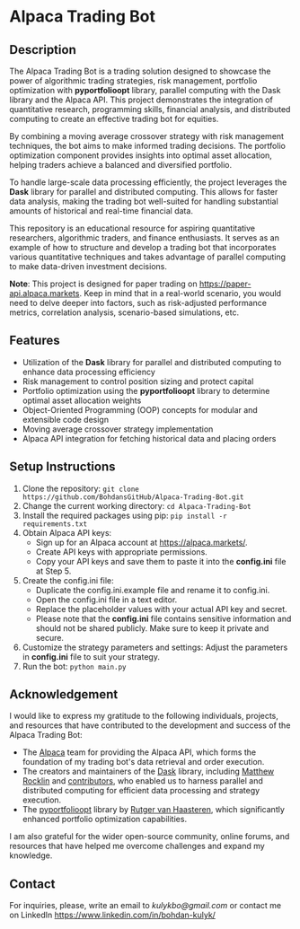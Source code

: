 # **Alpaca Trading Bot**

## Description

The Alpaca Trading Bot is a trading solution designed to showcase the power of algorithmic trading strategies, risk management, portfolio optimization with **pyportfolioopt** library, parallel computing with the Dask library and the Alpaca API. This project demonstrates the integration of quantitative research, programming skills, financial analysis, and distributed computing to create an effective trading bot for equities.

By combining a moving average crossover strategy with risk management techniques, the bot aims to make informed trading decisions. The portfolio optimization component provides insights into optimal asset allocation, helping traders achieve a balanced and diversified portfolio.

To handle large-scale data processing efficiently, the project leverages the **Dask** library for parallel and distributed computing. This allows for faster data analysis, making the trading bot well-suited for handling substantial amounts of historical and real-time financial data.

This repository is an educational resource for aspiring quantitative researchers, algorithmic traders, and finance enthusiasts. It serves as an example of how to structure and develop a trading bot that incorporates various quantitative techniques and takes advantage of parallel computing to make data-driven investment decisions.

**Note**: This project is designed for paper trading on https://paper-api.alpaca.markets. Keep in mind that in a real-world scenario, you would need to delve deeper into factors, such as risk-adjusted performance metrics, correlation analysis, scenario-based simulations, etc.

## Features

* Utilization of the **Dask** library for parallel and distributed computing to enhance data processing efficiency
* Risk management to control position sizing and protect capital
* Portfolio optimization using the **pyportfolioopt** library to determine optimal asset allocation weights
* Object-Oriented Programming (OOP) concepts for modular and extensible code design
* Moving average crossover strategy implementation
* Alpaca API integration for fetching historical data and placing orders

## Setup Instructions

1. Clone the repository:
`git clone https://github.com/BohdansGitHub/Alpaca-Trading-Bot.git`
2. Change the current working directory:
`cd Alpaca-Trading-Bot`
3. Install the required packages using pip:
`pip install -r requirements.txt`
4. Obtain Alpaca API keys:
   * Sign up for an Alpaca account at https://alpaca.markets/. 
   * Create API keys with appropriate permissions.
   * Copy your API keys and save them to paste it into the **config.ini** file at Step 5.
5. Create the config.ini file:
   * Duplicate the config.ini.example file and rename it to config.ini.
   * Open the config.ini file in a text editor.
   * Replace the placeholder values with your actual API key and secret.
   * Please note that the **config.ini** file contains sensitive information and should not be shared publicly. Make sure to keep it private and secure.
6. Customize the strategy parameters and settings:
Adjust the parameters in **config.ini** file to suit your strategy. 
7. Run the bot:
`python main.py`

## Acknowledgement

I would like to express my gratitude to the following individuals, projects, and resources that have contributed to the development and success of the Alpaca Trading Bot:

- The [Alpaca](https://alpaca.markets/) team for providing the Alpaca API, which forms the foundation of my trading bot's data retrieval and order execution.
- The creators and maintainers of the [Dask](https://dask.org/) library, including [Matthew Rocklin](https://github.com/mrocklin) and [contributors](https://github.com/dask/dask/graphs/contributors), who enabled us to harness parallel and distributed computing for efficient data processing and strategy execution.
- The [pyportfolioopt](https://pyportfolioopt.readthedocs.io/) library by [Rutger van Haasteren](https://github.com/rshkv), which significantly enhanced portfolio optimization capabilities.

I am also grateful for the wider open-source community, online forums, and resources that have helped me overcome challenges and expand my knowledge.


## Contact

For inquiries, please, write an email to _kulykbo@gmail.com_ or contact me on LinkedIn https://www.linkedin.com/in/bohdan-kulyk/
